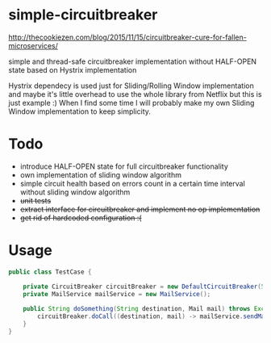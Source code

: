 # simple-circuitbreaker

http://thecookiezen.com/blog/2015/11/15/circuitbreaker-cure-for-fallen-microservices/

simple and thread-safe circuitbreaker implementation without HALF-OPEN state based on Hystrix implementation


Hystrix dependecy is used just for Sliding/Rolling Window implementation and maybe it's little overhead to use the whole library from Netflix but this is just example :) When I find some time I will probably make my own Sliding Window implementation to keep simplicity.  


# Todo 

 * introduce HALF-OPEN state for full circuitbreaker functionality
 * own implementation of sliding window algorithm
 * simple circuit health based on errors count in a certain time interval without sliding window algorithm
 * ~~unit tests~~
 * ~~extract interface for circuitbreaker and implement no op implementation~~
 * ~~get rid of hardcoded configuration :(~~

# Usage

```java
public class TestCase {

    private CircuitBreaker circuitBreaker = new DefaultCircuitBreaker(5, TimeUnit.MINUTES);
    private MailService mailService = new MailService();
 		
    public String doSomething(String destination, Mail mail) throws Exception {
        circuitBreaker.doCall((destination, mail) -> mailService.sendMail(destination, mail));
    }
}

```
